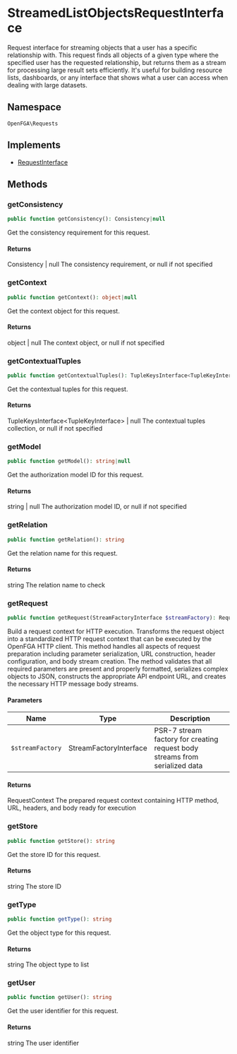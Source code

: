 # StreamedListObjectsRequestInterface

Request interface for streaming objects that a user has a specific relationship with. This request finds all objects of a given type where the specified user has the requested relationship, but returns them as a stream for processing large result sets efficiently. It&#039;s useful for building resource lists, dashboards, or any interface that shows what a user can access when dealing with large datasets.

## Namespace
`OpenFGA\Requests`

## Implements
* [RequestInterface](Requests/RequestInterface.md)



## Methods
### getConsistency


```php
public function getConsistency(): Consistency|null
```

Get the consistency requirement for this request.


#### Returns
Consistency | null
 The consistency requirement, or null if not specified

### getContext


```php
public function getContext(): object|null
```

Get the context object for this request.


#### Returns
object | null
 The context object, or null if not specified

### getContextualTuples


```php
public function getContextualTuples(): TupleKeysInterface<TupleKeyInterface>|null
```

Get the contextual tuples for this request.


#### Returns
TupleKeysInterface&lt;TupleKeyInterface&gt; | null
 The contextual tuples collection, or null if not specified

### getModel


```php
public function getModel(): string|null
```

Get the authorization model ID for this request.


#### Returns
string | null
 The authorization model ID, or null if not specified

### getRelation


```php
public function getRelation(): string
```

Get the relation name for this request.


#### Returns
string
 The relation name to check

### getRequest


```php
public function getRequest(StreamFactoryInterface $streamFactory): RequestContext
```

Build a request context for HTTP execution. Transforms the request object into a standardized HTTP request context that can be executed by the OpenFGA HTTP client. This method handles all aspects of request preparation including parameter serialization, URL construction, header configuration, and body stream creation. The method validates that all required parameters are present and properly formatted, serializes complex objects to JSON, constructs the appropriate API endpoint URL, and creates the necessary HTTP message body streams.

#### Parameters
| Name | Type | Description |
|------|------|-------------|
| `$streamFactory` | StreamFactoryInterface | PSR-7 stream factory for creating request body streams from serialized data |

#### Returns
RequestContext
 The prepared request context containing HTTP method, URL, headers, and body ready for execution

### getStore


```php
public function getStore(): string
```

Get the store ID for this request.


#### Returns
string
 The store ID

### getType


```php
public function getType(): string
```

Get the object type for this request.


#### Returns
string
 The object type to list

### getUser


```php
public function getUser(): string
```

Get the user identifier for this request.


#### Returns
string
 The user identifier


